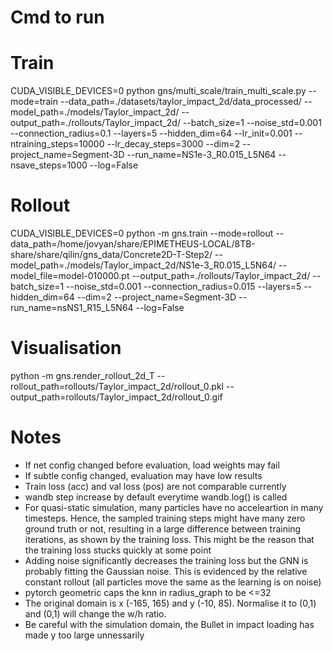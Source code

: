 # Cmd to run
# Train
CUDA_VISIBLE_DEVICES=0 python gns/multi_scale/train_multi_scale.py --mode=train --data_path=./datasets/taylor_impact_2d/data_processed/ --model_path=./models/Taylor_impact_2d/ --output_path=./rollouts/Taylor_impact_2d/ --batch_size=1 --noise_std=0.001 --connection_radius=0.1 --layers=5 --hidden_dim=64 --lr_init=0.001 --ntraining_steps=10000 --lr_decay_steps=3000 --dim=2 --project_name=Segment-3D --run_name=NS1e-3_R0.015_L5N64 --nsave_steps=1000 --log=False

# Rollout
CUDA_VISIBLE_DEVICES=0 python -m gns.train --mode=rollout --data_path=/home/jovyan/share/EPIMETHEUS-LOCAL/8TB-share/share/qilin/gns_data/Concrete2D-T-Step2/ --model_path=./models/Taylor_impact_2d/NS1e-3_R0.015_L5N64/ --model_file=model-010000.pt --output_path=./rollouts/Taylor_impact_2d/ --batch_size=1 --noise_std=0.001 --connection_radius=0.015 --layers=5 --hidden_dim=64 --dim=2 --project_name=Segment-3D --run_name=nsNS1_R15_L5N64  --log=False

# Visualisation
python -m gns.render_rollout_2d_T --rollout_path=rollouts/Taylor_impact_2d/rollout_0.pkl --output_path=rollouts/Taylor_impact_2d/rollout_0.gif


# Notes
- If net config changed before evaluation, load weights may fail
- If subtle config changed, evaluation may have low results
- Train loss (acc) and val loss (pos) are not comparable currently
- wandb step increase by default everytime wandb.log() is called
- For quasi-static simulation, many particles have no acceleartion in many timesteps. Hence, the sampled training steps might have many zero ground truth or not, resulting in
    a large difference between training iterations, as shown by the training loss. This might be the reason that the training loss stucks quickly at some point
- Adding noise significantly decreases the training loss but the GNN is probably fitting the Gaussian noise. This is evidenced by the relative constant rollout (all particles move
    the same as the learning is on noise)
- pytorch geometric caps the knn in radius_graph to be <=32
- The original domain is x (-165, 165) and y (-10, 85). Normalise it to (0,1) and (0,1) will change the w/h ratio. 
- Be careful with the simulation domain, the Bullet in impact loading has made y too large unnessarily
